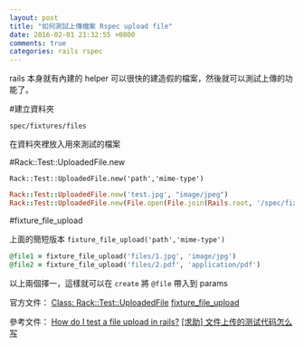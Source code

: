 ```yaml
---
layout: post
title: "如何測試上傳檔案 Rspec upload file"
date: 2016-02-01 21:32:55 +0800
comments: true
categories: rails rspec
---
```


rails 本身就有內建的 helper 可以很快的建造假的檔案，然後就可以測試上傳的功能了。

<!-- more -->

#建立資料夾

`spec/fixtures/files`

在資料夾裡放入用來測試的檔案

#Rack::Test::UploadedFile.new

`Rack::Test::UploadedFile.new('path','mime-type')`

```ruby
Rack::Test::UploadedFile.new('test.jpg', "image/jpeg")
Rack::Test::UploadedFile.new(File.open(File.join(Rails.root, '/spec/fixtures/files/1.jpg')), "image/jpeg")
```

#fixture_file_upload

上面的簡短版本 `fixture_file_upload('path','mime-type')`

```ruby
@file1 = fixture_file_upload('files/1.jpg', 'image/jpg')
@file2 = fixture_file_upload('files/2.pdf', 'application/pdf')
```

以上兩個擇一，這樣就可以在 `create` 將 `@file` 帶入到 params


官方文件：
[Class: Rack::Test::UploadedFile](http://www.rubydoc.info/github/brynary/rack-test/Rack/Test/UploadedFile)
[fixture_file_upload](http://apidock.com/rails/ActionDispatch/TestProcess/fixture_file_upload)

參考文件：
[How do I test a file upload in rails?](http://stackoverflow.com/questions/1178587/how-do-i-test-a-file-upload-in-rails)
[[求助] 文件上传的测试代码怎么写](https://ruby-china.org/topics/21057)